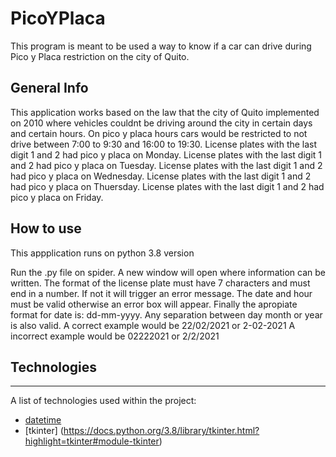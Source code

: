 # PicoYPlaca
This program is meant to be used a way to know if a car can drive during Pico y Placa restriction on the city of Quito.

## General Info

This application works based on the law that the city of Quito implemented on 2010 where vehicles couldnt be driving around the city in certain days and certain hours.
On pico y placa hours cars would be restricted to not drive between 7:00 to 9:30 and 16:00 to 19:30.
License plates with the last digit 1 and 2 had pico y placa on Monday.
License plates with the last digit 1 and 2 had pico y placa on Tuesday.
License plates with the last digit 1 and 2 had pico y placa on Wednesday.
License plates with the last digit 1 and 2 had pico y placa on Thuersday.
License plates with the last digit 1 and 2 had pico y placa on Friday.

## How to use 

This appplication runs on python 3.8 version 

Run the .py file on spider. A new window will open where information can be written. 
The format of the license plate must have 7 characters and must end in a number. If not it will trigger an error message.
The date and hour must be valid otherwise an error box will appear.
Finally the apropiate format for date is: dd-mm-yyyy. Any separation between day month or year is also valid.
A correct example would be 22/02/2021 or 2-02-2021
A incorrect example would be 02222021 or 2/2/2021

## Technologies
***
A list of technologies used within the project:

* [datetime](https://docs.python.org/3/library/datetime.html)
* [tkinter] (https://docs.python.org/3.8/library/tkinter.html?highlight=tkinter#module-tkinter)

